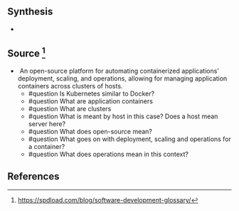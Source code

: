 ## Synthesis
- 
## Source [^1]
-  An open-source platform for automating containerized applications’ deployment, scaling, and operations, allowing for managing application containers across clusters of hosts.
	- #question Is Kubernetes similar to Docker?
	- #question What are application containers
	- #question What are clusters
	- #question What is meant by host in this case? Does a host mean server here?
	- #question What does open-source mean?
	- #question What goes on with deployment, scaling and operations for a container?
	- #question What does operations mean in this context?
## References

[^1]: https://spdload.com/blog/software-development-glossary/